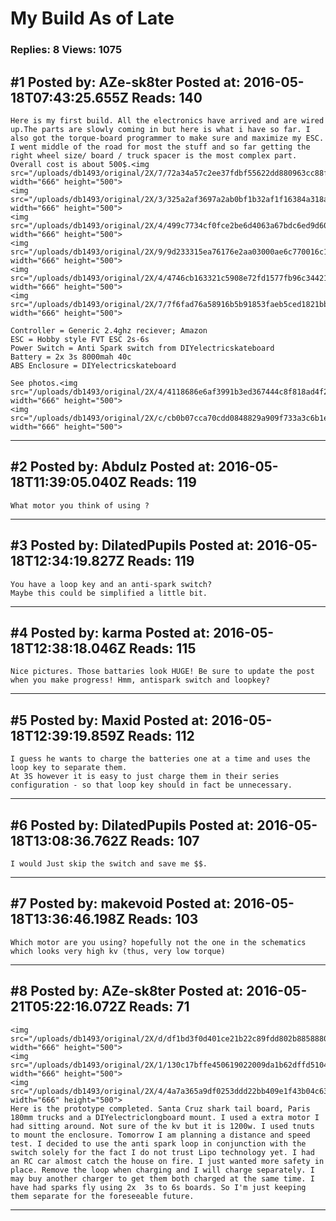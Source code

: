 # My Build As of Late

### Replies: 8 Views: 1075

## \#1 Posted by: AZe-sk8ter Posted at: 2016-05-18T07:43:25.655Z Reads: 140

```
Here is my first build. All the electronics have arrived and are wired up.The parts are slowly coming in but here is what i have so far. I also got the torque-board programmer to make sure and maximize my ESC. I went middle of the road for most the stuff and so far getting the right wheel size/ board / truck spacer is the most complex part. Overall cost is about 500$.<img src="/uploads/db1493/original/2X/7/72a34a57c2ee37fdbf55622dd880963cc88fdbb7.JPG" width="666" height="500">
<img src="/uploads/db1493/original/2X/3/325a2af3697a2ab0bf1b32af1f16384a318a47b0.JPG" width="666" height="500">
<img src="/uploads/db1493/original/2X/4/499c7734cf0fce2be6d4063a67bdc6ed9d602fb7.JPG" width="666" height="500">
<img src="/uploads/db1493/original/2X/9/9d233315ea76176e2aa03000ae6c770016c1b71e.JPG" width="666" height="500">
<img src="/uploads/db1493/original/2X/4/4746cb163321c5908e72fd1577fb96c34421db50.JPG" width="666" height="500">
<img src="/uploads/db1493/original/2X/7/7f6fad76a58916b5b91853faeb5ced1821bb2070.JPG" width="666" height="500">

Controller = Generic 2.4ghz reciever; Amazon
ESC = Hobby style FVT ESC 2s-6s
Power Switch = Anti Spark switch from DIYelectricskateboard
Battery = 2x 3s 8000mah 40c
ABS Enclosure = DIYelectricskateboard

See photos.<img src="/uploads/db1493/original/2X/4/4118686e6af3991b3ed367444c8f818ad4f2354b.JPG" width="666" height="500">
<img src="/uploads/db1493/original/2X/c/cb0b07cca70cdd0848829a909f733a3c6b1e0495.JPG" width="666" height="500">
```

---
## \#2 Posted by: Abdulz Posted at: 2016-05-18T11:39:05.040Z Reads: 119

```
What motor you think of using ?
```

---
## \#3 Posted by: DilatedPupils Posted at: 2016-05-18T12:34:19.827Z Reads: 119

```
You have a loop key and an anti-spark switch?
Maybe this could be simplified a little bit.
```

---
## \#4 Posted by: karma Posted at: 2016-05-18T12:38:18.046Z Reads: 115

```
Nice pictures. Those battaries look HUGE! Be sure to update the post when you make progress! Hmm, antispark switch and loopkey?
```

---
## \#5 Posted by: Maxid Posted at: 2016-05-18T12:39:19.859Z Reads: 112

```
I guess he wants to charge the batteries one at a time and uses the loop key to separate them.
At 3S however it is easy to just charge them in their series configuration - so that loop key should in fact be unnecessary.
```

---
## \#6 Posted by: DilatedPupils Posted at: 2016-05-18T13:08:36.762Z Reads: 107

```
I would Just skip the switch and save me $$.
```

---
## \#7 Posted by: makevoid Posted at: 2016-05-18T13:36:46.198Z Reads: 103

```
Which motor are you using? hopefully not the one in the schematics which looks very high kv (thus, very low torque)
```

---
## \#8 Posted by: AZe-sk8ter Posted at: 2016-05-21T05:22:16.072Z Reads: 71

```
<img src="/uploads/db1493/original/2X/d/df1bd3f0d401ce21b22c89fdd802b88588800ea0.jpeg" width="666" height="500">
<img src="/uploads/db1493/original/2X/1/130c17bffe450619022009da1b62dffd5104fdad.jpeg" width="666" height="500">
<img src="/uploads/db1493/original/2X/4/4a7a365a9df0253ddd22bb409e1f43b04c635f2e.jpeg" width="666" height="500">
Here is the prototype completed. Santa Cruz shark tail board, Paris 180mm trucks and a DIYelectriclongboard mount. I used a extra motor I had sitting around. Not sure of the kv but it is 1200w. I used tnuts to mount the enclosure. Tomorrow I am planning a distance and speed test. I decided to use the anti spark loop in conjunction with the switch solely for the fact I do not trust Lipo technology yet. I had an RC car almost catch the house on fire. I just wanted more safety in place. Remove the loop when charging and I will charge separately. I may buy another charger to get them both charged at the same time. I have had sparks fly using 2x  3s to 6s boards. So I'm just keeping them separate for the foreseeable future.
```

---
